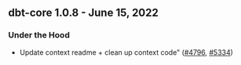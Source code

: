 ## dbt-core 1.0.8 - June 15, 2022
### Under the Hood
- Update context readme + clean up context code" ([#4796](https://github.com/dbt-labs/dbt-core/issues/4796), [#5334](https://github.com/dbt-labs/dbt-core/pull/5334))

